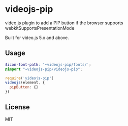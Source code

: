 # videojs-pip

video.js plugin to add a PIP button if the browser supports webkitSupportsPresentationMode

Built for video.js 5.x and above.

## Usage

```scss
$icon-font-path: '~videojs-pip/fonts/';
@import "~videojs-pip/videojs-pip";
```

```js
require('videojs-pip')
videojs(element, {
  pipButton: {}
})
```

## License

MIT
